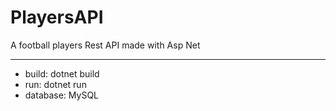 # PlayersAPI
<p>A football players Rest API made with Asp Net</p>
<hr>
<ul>
<li>build: dotnet build</li>
<li>run: dotnet run</li>
<li>database: MySQL</li>
</ul>

